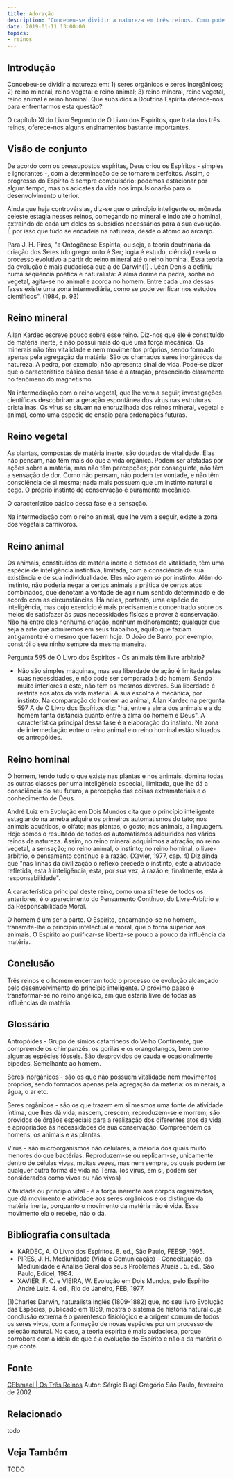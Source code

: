 ```yaml
---
title: Adoração
description: "Concebeu-se dividir a natureza em três reinos. Como podemos compreender isto melhor?"
date: 2019-01-11 13:00:00
topics: 
- reinos
---
```


## Introdução
Concebeu-se dividir a natureza em: 1) seres orgânicos e seres inorgânicos; 2)
reino mineral, reino vegetal e reino animal; 3) reino mineral, reino vegetal,
reino animal e reino hominal. Que subsídios a Doutrina Espírita oferece-nos para
enfrentarmos esta questão? 

O capítulo XI do Livro Segundo de O Livro dos Espíritos, que trata dos três
reinos, oferece-nos alguns ensinamentos bastante importantes.

## Visão de conjunto
De acordo com os pressupostos espíritas, Deus criou os Espíritos - simples e
ignorantes -, com a determinação de se tornarem perfeitos. Assim, o progresso do
Espírito é sempre compulsório: podemos estacionar por algum tempo, mas os
acicates da vida nos impulsionarão para o desenvolvimento ulterior.

Ainda que haja controvérsias, diz-se que o princípio inteligente ou mônada
celeste estagia nesses reinos, começando no mineral e indo até o hominal,
extraindo de cada um deles os subsídios necessários para a sua evolução. É por
isso que tudo se encadeia na natureza, desde o átomo ao arcanjo.

Para J. H. Pires, "a Ontogênese Espírita, ou seja, a teoria doutrinária da
criação dos Seres (do grego: onto é Ser; logia é estudo, ciência) revela o
processo evolutivo a partir do reino mineral até o reino hominal. Essa teoria da
evolução é mais audaciosa que a de Darwin(1) . Léon Denis a definiu numa
seqüência poética e naturalista: A alma dorme na pedra, sonha no vegetal,
agita-se no animal e acorda no homem. Entre cada uma dessas fases existe uma
zona intermediária, como se pode verificar nos estudos científicos". (1984, p.
93)

## Reino mineral
Allan Kardec escreve pouco sobre esse reino. Diz-nos que ele é constituído de
matéria inerte, e não possui mais do que uma força mecânica. Os minerais não têm
vitalidade e nem movimentos próprios, sendo formado apenas pela agregação da
matéria. São os chamados seres inorgânicos da natureza. A pedra, por exemplo,
não apresenta sinal de vida. Pode-se dizer que o característico básico dessa
fase é a atração, presenciado claramente no fenômeno do magnetismo.

Na intermediação com o reino vegetal, que lhe vem a seguir, investigações
científicas descobriram a geração espontânea dos vírus nas estruturas
cristalinas. Os vírus se situam na encruzilhada dos reinos mineral, vegetal e
animal, como uma espécie de ensaio para ordenações futuras.

## Reino vegetal
As plantas, compostas de matéria inerte, são dotadas de vitalidade. Elas não
pensam, não têm mais do que a vida orgânica. Podem ser afetadas por ações sobre
a matéria, mas não têm percepções; por conseguinte, não têm a sensação de dor.
Como não pensam, não podem ter vontade, e não têm consciência de si mesma; nada
mais possuem que um instinto natural e cego. O próprio instinto de conservação é
puramente mecânico.

O característico básico dessa fase é a sensação.

Na intermediação com o reino animal, que lhe vem a seguir, existe a zona dos
vegetais carnívoros.

## Reino animal
Os animais, constituídos de matéria inerte e dotados de vitalidade, têm uma
espécie de inteligência instintiva, limitada, com a consciência de sua
existência e de sua individualidade. Eles não agem só por instinto. Além do
instinto, não poderia negar a certos animais a prática de certos atos
combinados, que denotam a vontade de agir num sentido determinado e de acordo
com as circunstâncias. Há neles, portanto, uma espécie de inteligência, mas cujo
exercício é mais precisamente concentrado sobre os meios de satisfazer às suas
necessidades físicas e prover à conservação. Não há entre eles nenhuma criação,
nenhum melhoramento; qualquer que seja a arte que admiremos em seus trabalhos,
aquilo que faziam antigamente é o mesmo que fazem hoje. O João de Barro, por
exemplo, constrói o seu ninho sempre da mesma maneira.

Pergunta 595 de O Livro dos Espíritos - Os animais têm livre arbítrio?

- Não são simples máquinas, mas sua liberdade de ação é limitada pelas suas
  necessidades, e não pode ser comparada à do homem. Sendo muito inferiores a
  este, não têm os mesmos deveres. Sua liberdade é restrita aos atos da vida
  material. A sua escolha é mecânica, por instinto. Na comparação do homem ao
  animal, Allan Kardec na pergunta 597 A de O Livro dos Espíritos diz: "há,
  entre a alma dos animais e a do homem tanta distância quanto entre a alma do
  homem e Deus". A característica principal dessa fase é a elaboração do
  instinto. Na zona de intermediação entre o reino animal e o reino hominal
  estão situados os antropóides.

## Reino hominal
O homem, tendo tudo o que existe nas plantas e nos animais, domina todas as
outras classes por uma inteligência especial, ilimitada, que lhe dá a
consciência do seu futuro, a percepção das coisas extramateriais e o
conhecimento de Deus.

André Luiz em Evolução em Dois Mundos cita que o princípio inteligente
estagiando na ameba adquire os primeiros automatismos do tato; nos animais
aquáticos, o olfato; nas plantas, o gosto; nos animais, a linguagem. Hoje somos
o resultado de todos os automatismos adquiridos nos vários reinos da natureza.
Assim, no reino mineral adquirimos a atração; no reino vegetal, a sensação; no
reino animal, o instinto; no reino hominal, o livre-arbítrio, o pensamento
contínuo e a razão. (Xavier, 1977, cap. 4) Diz ainda que "nas linhas da
civilização o reflexo precede o instinto, este à atividade refletida, esta à
inteligência, esta, por sua vez, à razão e, finalmente, esta à
responsabilidade".

A característica principal deste reino, como uma síntese de todos os anteriores,
é o aparecimento do Pensamento Contínuo, do Livre-Arbítrio e da Responsabilidade
Moral.

O homem é um ser a parte. O Espírito, encarnando-se no homem, transmite-lhe o
princípio intelectual e moral, que o torna superior aos animais. O Espírito ao
purificar-se liberta-se pouco a pouco da influência da matéria.

## Conclusão
Três reinos e o homem encerram todo o processo de evolução alcançado pelo
desenvolvimento do princípio inteligente. O próximo passo é transformar-se no
reino angélico, em que estaria livre de todas as influências da matéria.

## Glossário
Antropóides - Grupo de símios catarríneos do Velho Continente, que compreende os
chimpanzés, os gorilas e os orangotangos, bem como algumas espécies fósseis. São
desprovidos de cauda e ocasionalmente bípedes. Semelhante ao homem.

Seres inorgânicos - são os que não possuem vitalidade nem movimentos próprios,
sendo formados apenas pela agregação da matéria: os minerais, a água, o ar etc.

Seres orgânicos - são os que trazem em si mesmos uma fonte de atividade íntima,
que lhes dá vida; nascem, crescem, reproduzem-se e morrem; são providos de
órgãos especiais para a realização dos diferentes atos da vida e apropriados às
necessidades de sua conservação. Compreendem os homens, os animais e as plantas.

Vírus - são microorganismos não celulares, a maioria dos quais muito menores do
que bactérias. Reproduzem-se ou replicam-se, unicamente dentro de células vivas,
muitas vezes, mas nem sempre, os quais podem ter qualquer outra forma de vida na
Terra. (os vírus, em si, podem ser considerados como vivos ou não vivos)

Vitalidade ou princípio vital - é a força inerente aos corpos organizados, que
dá movimento e atividade aos seres orgânicos e os distingue da matéria inerte,
porquanto o movimento da matéria não é vida. Esse movimento ela o recebe, não o
dá.

## Bibliografia consultada
* KARDEC, A. O Livro dos Espíritos. 8. ed., São Paulo, FEESP, 1995.  
* PIRES, J. H.  Mediunidade (Vida e Comunicação) - Conceituação, da Mediunidade
  e Análise Geral dos seus Problemas Atuais . 5. ed., São Paulo, Edicel, 1984.  
* XAVIER, F. C. e VIEIRA, W. Evolução em Dois Mundos, pelo Espírito André Luiz,
  4. ed., Rio de Janeiro, FEB, 1977.

(1)Charles Darwin, naturalista inglês (1809-1882) que, no seu livro Evolução das
Espécies, publicado em 1859, mostra o sistema de história natural cuja conclusão
extrema é o parentesco fisiológico e a origem comum de todos os seres vivos, com
a formação de novas espécies por um processo de seleção natural. No caso, a
teoria espírita é mais audaciosa, porque corrobora com a idéia de que é a
evolução do Espírito e não a da matéria o que conta.

## Fonte
[CEIsmael | Os Três Reinos](https://www.ceismael.com.br/artigo/tres-reinos.htm)
Autor: Sérgio Biagi Gregório 
São Paulo, fevereiro de 2002 

## Relacionado
todo

## Veja Também
TODO

